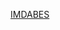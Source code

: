 ---
layout: post
wordpress_id: 1405
wordpress_url: http://noesbueno.com/archives/1405
date: '2012-01-19 13:18:53 -0600'
date_gmt: '2012-01-19 18:18:53 -0600'
body: |
  <p><a href="http://www.epicponyz.com/2012/01/imdabes.html">IMDABES</a></p>
---